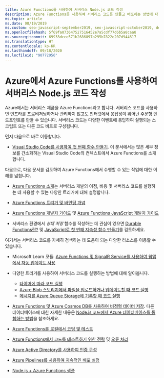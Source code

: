 ```yaml
---
title: Azure Functions를 사용하여 서버리스 Node.js 코드 작성
description: Azure Functions를 사용하여 서버리스 코드를 만들고 배포하는 방법에 대한 지침입니다.
ms.topic: article
ms.date: 08/19/2019
ms.custom: seo-javascript-september2019, seo-javascript-october2019, devx-track-javascript
ms.openlocfilehash: 5f69fa073647527516452e7a5cdf77d6b5a8caa8
ms.sourcegitcommit: 69933dcce571b2686897b295b7822e207d944617
ms.translationtype: HT
ms.contentlocale: ko-KR
ms.lasthandoff: 09/18/2020
ms.locfileid: "90772956"
---
```

# <a name="use-azure-functions-to-write-serverless-nodejs-code-on-azure"></a>Azure에서 Azure Functions를 사용하여 서버리스 Node.js 코드 작성

Azure에서는 서버리스 제품을 Azure Functions라고 합니다. 서버리스 코드를 사용하면 인프라를 프로비저닝하거나 관리하지 않고도 인터넷에서 응답성이 뛰어난 주문형 엔드포인트를 만들 수 있습니다. 서버리스 코드는 다양한 이벤트에 응답하여 실행되는 스크립트 또는 다른 코드 비트로 구성됩니다. 

먼저 다음으로 바로 이동합니다.

- [Visual Studio Code를 사용하여 첫 번째 함수 만들기](/azure/azure-functions/functions-create-first-function-vs-code). 이 문서에서는 많은 세부 정보를 간소화하는 Visual Studio Code의 컨텍스트에서 Azure Functions를 소개합니다.

다음으로, 다음 문서를 검토하여 Azure Functions에서 수행할 수 있는 작업에 대한 이해를 넓힙니다.

- [Azure Functions 소개](/azure/azure-functions/functions-overview)는 서버리스 개발의 이점, 비용 및 서버리스 코드를 실행하는 데 사용할 수 있는 다양한 트리거에 대해 설명합니다.

- [Azure Functions 트리거 및 바인딩 개념](/azure/azure-functions/functions-triggers-bindings)

- [Azure Functions 개발자 가이드](/azure/azure-functions/functions-reference) 및 [Azure Functions JavaScript 개발자 가이드](/azure/azure-functions/functions-reference-node)

- 서버리스 환경에서 *상태 저장* 함수를 작성하는 데 관심이 있으면 [Durable Functions란?](/azure/azure-functions/durable/durable-functions-overview) 및 [JavaScript로 첫 번째 지속성 함수 만들기](/azure/azure-functions/durable/quickstart-js-vscode)를 검토하세요.

여기서는 서버리스 코드를 자세히 검색하는 데 도움이 되는 다양한 리소스를 이용할 수 있습니다.

- Microsoft Learn 모듈: [Azure Functions 및 SignalR Service를 사용하여 웹앱에서 자동 업데이트 사용](/learn/modules/automatic-update-of-a-webapp-using-azure-functions-and-signalr/)

- 다양한 트리거를 사용하여 서버리스 코드를 실행하는 방법에 대해 알아봅니다.

  - [타이머에 따라 코드 실행](/azure/azure-functions/functions-create-scheduled-function)
  - [Azure Blob 스토리지에서 파일을 업로드하거나 업데이트할 때 코드 실행](/azure/storage/blobs/storage-upload-process-images?tabs=nodejsv10)
  - [메시지를 Azure Queue Storage에 기록할 때 코드 실행](/azure/azure-functions/functions-create-storage-queue-triggered-function)

- [Azure Functions 및 Azure Cosmos DB를 사용하여 비정형 데이터 저장](/azure/azure-functions/functions-integrate-store-unstructured-data-cosmosdb?tabs=javascript). 다른 데이터베이스에 대한 자세한 내용은 [Node.js 코드에서 Azure 데이터베이스를 통합하는 방법](node-howto-integrate-databases.md)을 참조하세요.

- [Azure Functions를 로컬에서 코딩 및 테스트](/azure/azure-functions/functions-develop-local)

- [Azure Functions에서 코드를 테스트하기 위한 전략](/azure/azure-functions/functions-test-a-function) 및 [오류 처리](/azure/azure-functions/functions-bindings-error-pages)

- [Azure Active Directory를 사용하여 인증 구성](/azure/app-service/configure-authentication-provider-aad?toc=%2fazure%2fazure-functions%2ftoc.json)

- [Azure Pipelines를 사용하여 지속적인 배포 설정](/azure/azure-functions/functions-how-to-azure-devops)

- [Node.js + Azure Functions 샘플](/samples/browse/?languages=javascript%2Cnodejs&products=azure-functions)